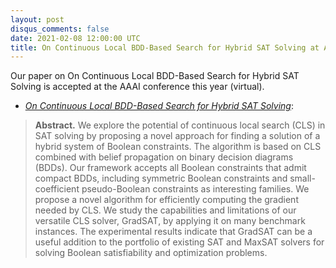 ```yaml
---
layout: post
disqus_comments: false
date: 2021-02-08 12:00:00 UTC
title: On Continuous Local BDD-Based Search for Hybrid SAT Solving at AAAI 2021.
---
```


Our paper on On Continuous Local BDD-Based Search for Hybrid SAT Solving is accepted at the AAAI conference this year (virtual).

- [*On Continuous Local BDD-Based Search for Hybrid SAT Solving*](/pubs/Conferences/GradSAT.pdf): 

>**Abstract.** 
>We explore the potential of continuous local search (CLS) in SAT solving by proposing a novel approach for finding a solution of a hybrid system of Boolean constraints. The algorithm is based on CLS combined with belief propagation on binary decision diagrams (BDDs). Our framework accepts all Boolean constraints that admit compact BDDs, including symmetric Boolean constraints and small-coefficient pseudo-Boolean constraints as interesting families. We propose a novel algorithm for efficiently computing the gradient needed by CLS. We study the capabilities and limitations of our versatile CLS solver, GradSAT, by applying it on many benchmark instances. The experimental results indicate that GradSAT can be a useful addition to the portfolio of existing SAT and MaxSAT solvers for solving Boolean satisfiability and optimization problems.
